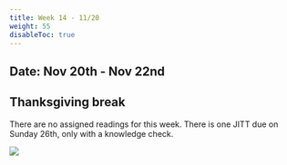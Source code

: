 ```yaml
---
title: Week 14 - 11/20
weight: 55
disableToc: true
---
```


## Date: Nov 20th - Nov 22nd

## Thanksgiving break

There are no assigned readings for this week. There is one JITT due on Sunday 26th, only with a knowledge check.

![](https://media.giphy.com/media/QC1TssrPbkD2menNfz/giphy.gif)
